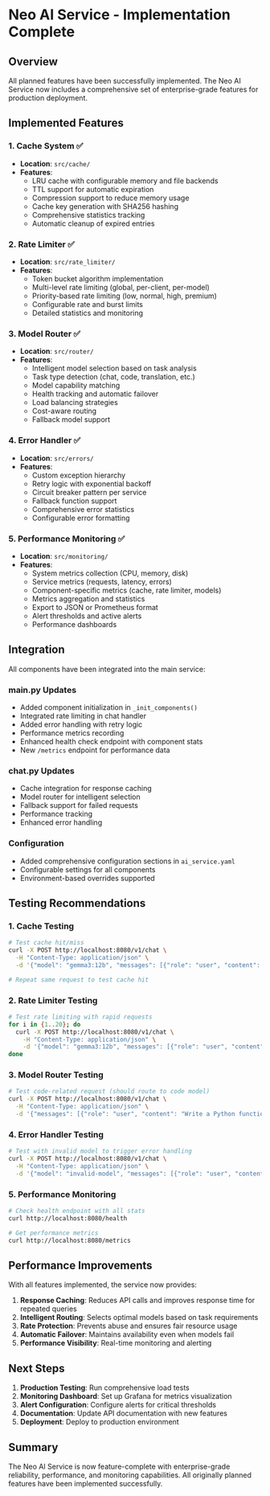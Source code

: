 # Neo AI Service - Implementation Complete

## Overview

All planned features have been successfully implemented. The Neo AI Service now includes a comprehensive set of enterprise-grade features for production deployment.

## Implemented Features

### 1. Cache System ✅
- **Location**: `src/cache/`
- **Features**:
  - LRU cache with configurable memory and file backends
  - TTL support for automatic expiration
  - Compression support to reduce memory usage
  - Cache key generation with SHA256 hashing
  - Comprehensive statistics tracking
  - Automatic cleanup of expired entries

### 2. Rate Limiter ✅
- **Location**: `src/rate_limiter/`
- **Features**:
  - Token bucket algorithm implementation
  - Multi-level rate limiting (global, per-client, per-model)
  - Priority-based rate limiting (low, normal, high, premium)
  - Configurable rate and burst limits
  - Detailed statistics and monitoring

### 3. Model Router ✅
- **Location**: `src/router/`
- **Features**:
  - Intelligent model selection based on task analysis
  - Task type detection (chat, code, translation, etc.)
  - Model capability matching
  - Health tracking and automatic failover
  - Load balancing strategies
  - Cost-aware routing
  - Fallback model support

### 4. Error Handler ✅
- **Location**: `src/errors/`
- **Features**:
  - Custom exception hierarchy
  - Retry logic with exponential backoff
  - Circuit breaker pattern per service
  - Fallback function support
  - Comprehensive error statistics
  - Configurable error formatting

### 5. Performance Monitoring ✅
- **Location**: `src/monitoring/`
- **Features**:
  - System metrics collection (CPU, memory, disk)
  - Service metrics (requests, latency, errors)
  - Component-specific metrics (cache, rate limiter, models)
  - Metrics aggregation and statistics
  - Export to JSON or Prometheus format
  - Alert thresholds and active alerts
  - Performance dashboards

## Integration

All components have been integrated into the main service:

### main.py Updates
- Added component initialization in `_init_components()`
- Integrated rate limiting in chat handler
- Added error handling with retry logic
- Performance metrics recording
- Enhanced health check endpoint with component stats
- New `/metrics` endpoint for performance data

### chat.py Updates
- Cache integration for response caching
- Model router for intelligent selection
- Fallback support for failed requests
- Performance tracking
- Enhanced error handling

### Configuration
- Added comprehensive configuration sections in `ai_service.yaml`
- Configurable settings for all components
- Environment-based overrides supported

## Testing Recommendations

### 1. Cache Testing
```bash
# Test cache hit/miss
curl -X POST http://localhost:8080/v1/chat \
  -H "Content-Type: application/json" \
  -d '{"model": "gemma3:12b", "messages": [{"role": "user", "content": "Hello"}]}'

# Repeat same request to test cache hit
```

### 2. Rate Limiter Testing
```bash
# Test rate limiting with rapid requests
for i in {1..20}; do
  curl -X POST http://localhost:8080/v1/chat \
    -H "Content-Type: application/json" \
    -d '{"model": "gemma3:12b", "messages": [{"role": "user", "content": "Test '$i'"}]}'
done
```

### 3. Model Router Testing
```bash
# Test code-related request (should route to code model)
curl -X POST http://localhost:8080/v1/chat \
  -H "Content-Type: application/json" \
  -d '{"messages": [{"role": "user", "content": "Write a Python function to calculate fibonacci"}]}'
```

### 4. Error Handler Testing
```bash
# Test with invalid model to trigger error handling
curl -X POST http://localhost:8080/v1/chat \
  -H "Content-Type: application/json" \
  -d '{"model": "invalid-model", "messages": [{"role": "user", "content": "Test"}]}'
```

### 5. Performance Monitoring
```bash
# Check health endpoint with all stats
curl http://localhost:8080/health

# Get performance metrics
curl http://localhost:8080/metrics
```

## Performance Improvements

With all features implemented, the service now provides:

1. **Response Caching**: Reduces API calls and improves response time for repeated queries
2. **Intelligent Routing**: Selects optimal models based on task requirements
3. **Rate Protection**: Prevents abuse and ensures fair resource usage
4. **Automatic Failover**: Maintains availability even when models fail
5. **Performance Visibility**: Real-time monitoring and alerting

## Next Steps

1. **Production Testing**: Run comprehensive load tests
2. **Monitoring Dashboard**: Set up Grafana for metrics visualization
3. **Alert Configuration**: Configure alerts for critical thresholds
4. **Documentation**: Update API documentation with new features
5. **Deployment**: Deploy to production environment

## Summary

The Neo AI Service is now feature-complete with enterprise-grade reliability, performance, and monitoring capabilities. All originally planned features have been implemented successfully.